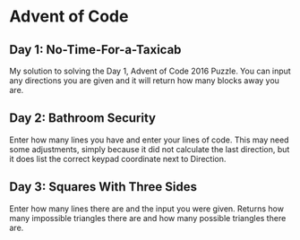# Advent of Code 
## Day 1: No-Time-For-a-Taxicab
My solution to solving the Day 1, Advent of Code 2016 Puzzle. You can input any directions you are given and it will return how many blocks away you are.

## Day 2: Bathroom Security
Enter how many lines you have and enter your lines of code. This may need some adjustments, simply because it did not calculate the last direction, but it does list the correct keypad coordinate next to Direction.

## Day 3: Squares With Three Sides
Enter how many lines there are and the input you were given. Returns how many impossible triangles there are and how many possible triangles there are. 
